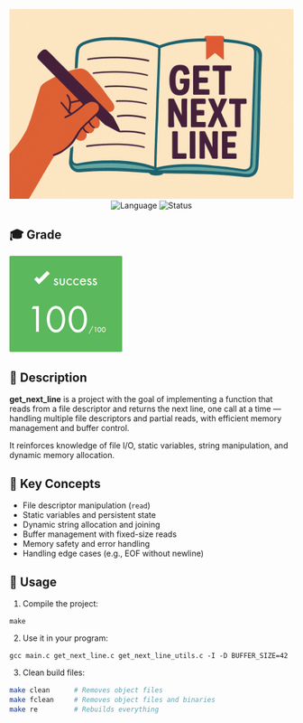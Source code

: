 <div align="center">

![Banner](assets/banner.png)  
![Language](https://img.shields.io/badge/Language-C-000000?style=flat&logo=c)
![Status](https://img.shields.io/badge/Status-Completed-brightgreen)

</div>

## 🎓 Grade
![Grade](assets/grade.png)

## 📘 Description

**get_next_line** is a project with the goal of implementing a function that reads from a file descriptor and returns the next line, one call at a time — handling multiple file descriptors and partial reads, with efficient memory management and buffer control.

It reinforces knowledge of file I/O, static variables, string manipulation, and dynamic memory allocation.

## 🧠 Key Concepts

- File descriptor manipulation (`read`)
- Static variables and persistent state
- Dynamic string allocation and joining
- Buffer management with fixed-size reads
- Memory safety and error handling
- Handling edge cases (e.g., EOF without newline)

## 🚀 Usage

1. Compile the project:
```
make
```

2. Use it in your program:

```
gcc main.c get_next_line.c get_next_line_utils.c -I -D BUFFER_SIZE=42
```

3. Clean build files:
```bash
make clean      # Removes object files  
make fclean     # Removes object files and binaries  
make re         # Rebuilds everything
```

